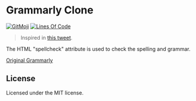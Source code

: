 # Grammarly Clone

[![GitMoji](https://img.shields.io/badge/gitmoji-%20😜-FFDD67.svg)](https://gitmoji.dev)
[![Lines Of Code](https://img.shields.io/tokei/lines/github.com/UltiRequiem/grammarly-clone?color=blue&label=Total%20Lines)](https://github.com/UltiRequiem/grammarly-clone)

> Inspired in [this tweet](https://twitter.com/Prathkum/status/1404446175709872134).

The HTML "spellcheck" attribute is used to check the spelling and grammar.

[Original Grammarly](https://grammarly.com)

## License

Licensed under the MIT license.
